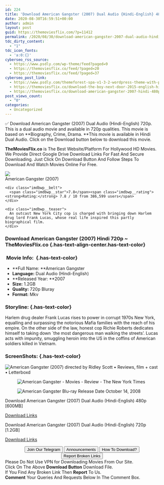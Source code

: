 ```yaml
---
id: 224
title: 'Download American Gangster (2007) Dual Audio {Hindi-English} 480p [600MB] || 720p [1.2GB]'
date: 2020-08-30T16:59:51+00:00
author: admin
layout: post
guid: https://themoviesflix.com/?p=11412
permalink: /2020/08/30/download-american-gangster-2007-dual-audio-hindi-english-480p-600mb-720p-1-2gb/
tdc_dirty_content:
  - "1"
tdc_icon_fonts:
  - 'a:0:{}'
cyberseo_rss_source:
  - https://www.psdly.com/wp-theme/feed?paged=9
  - https://themoviesflix.co/feed/?paged=20
  - https://themoviesflix.co/feed/?paged=37
cyberseo_post_link:
  - https://www.psdly.com/themeforest-spa-v1-3-2-wordpress-theme-with-page-builder-11982416
  - https://themoviesflix.co/download-the-boy-next-door-2015-english-hindi-480p-720p/
  - https://themoviesflix.co/download-american-gangster-2007-hindi-480p-720p/
post_views_count:
  - "0"
categories:
  - Uncategorized
---
```

✅ Download American Gangster&nbsp;(2007) Dual Audio (Hindi-English)&nbsp;720p. This is&nbsp;a&nbsp;dual audio&nbsp;movie and available in&nbsp;720p&nbsp;qualities. This movie is based on&nbsp;**Biography,&nbsp;Crime,&nbsp;Drama.&nbsp;**This movie is available in Hindi Dual Audio. Click on the Download button below to download this movie.

**TheMoviesFlix.co**&nbsp;is The Best Website/Platform For Hollywood HD Movies. We Provide Direct Google Drive Download Links For Fast And Secure Downloading. Just Click On Download Button And Follow Steps To Download And Watch Movies Online For Free.

<div class="imdbwp imdbwp--movie dark">
  <div class="imdbwp__thumb">
    <a class="imdbwp__link" target="_blank" title="American Gangster" href="https://www.imdb.com/title/tt0765429/" rel="nofollow noopener noreferrer"><img class="imdbwp__img" src="https://m.media-amazon.com/images/M/MV5BMjFmZGI2YTEtYmJhMS00YTE5LWJjNjAtNDI5OGY5ZDhmNTRlXkEyXkFqcGdeQXVyODAwMTU1MTE@._V1_SX300.jpg" /></a>
  </div>
  
  <div class="imdbwp__content">
    <div class="imdbwp__header">
      <span class="imdbwp__title">American Gangster</span> (2007)
    </div>
    
    <div class="imdbwp__belt">
      <span class="imdbwp__star">7.8</span><span class="imdbwp__rating"><strong>Rating:</strong> 7.8 / 10 from 386,599 users</span>
    </div>
    
    <div class="imdbwp__teaser">
      An outcast New York City cop is charged with bringing down Harlem drug lord Frank Lucas, whose real life inspired this partly biographical film.
    </div>
  </div>
</div>

### Download American Gangster (2007) Hindi&nbsp;720p ~ TheMoviesFlix.co {.has-text-align-center.has-text-color}

### &nbsp;Movie Info:&nbsp; {.has-text-color}

  * **Full Name:&nbsp;**American Gangster
  * **Language:**&nbsp;Dual Audio (Hindi-English)
  * **Released Year:&nbsp;**2007
  * **Size:**&nbsp;1.2GB
  * **Quality:**&nbsp;720p Bluray
  * **Format:**&nbsp;Mkv

### Storyline: {.has-text-color}

Harlem drug dealer Frank Lucas rises to power in corrupt 1970s New York, equalling and surpassing the notorious Mafia families with the reach of his empire. On the other side of the law, honest cop Richie Roberts dedicates himself to taking down \`the most dangerous man walking the streets’. Lucas acts with impunity, smuggling heroin into the US in the coffins of American soldiers killed in Vietnam.

### ScreenShots: {.has-text-color}<figure class="wp-block-image">

![American Gangster (2007) directed by Ridley Scott • Reviews, film + cast • Letterboxd](https://a.ltrbxd.com/resized/sm/upload/5m/9w/dk/92/american-gangster-1200-1200-675-675-crop-000000.jpg?k=a052d5d9ec) </figure> <figure class="wp-block-image alignwide">![American Gangster - Movies - Review - The New York Times](https://static01.nyt.com/images/2007/11/02/arts/02gang2600.jpg)</figure> <figure class="wp-block-image">![American Gangster Blu-ray Release Date October 14, 2008](https://images.static-bluray.com/reviews/873_5.jpg)</figure> 

<p class="has-text-align-center has-text-color has-medium-font-size">
  Download American Gangster (2007) Dual Audio (Hindi-English) 480p [600MB]
</p>

<span class="mb-center maxbutton-3-center"><span class="maxbutton-3-container mb-container"><a class="maxbutton-3 maxbutton maxbutton-post-button" target="_blank" rel="nofollow noopener noreferrer" href="https://coinquint.com/a16100/"><span class="mb-text">Download Links</span></a></span></span>

<p class="has-text-align-center has-text-color has-medium-font-size">
  Download American Gangster (2007) Dual Audio (Hindi-English) 720p [1.2GB]
</p>

<span class="mb-center maxbutton-3-center"><span class="maxbutton-3-container mb-container"><a class="maxbutton-3 maxbutton maxbutton-post-button" target="_blank" rel="nofollow noopener noreferrer" href="https://coinquint.com/a7838/"><span class="mb-text">Download Links</span></a></span></span>

<center>
</center>

<center>
  <a href="https://t.me/themoviesflixcom" target="_blank" data-wpel-link="external" rel="nofollow external noopener noreferrer"><button class="button button5">Join Our Telegram</button></a> <a href="https://themoviesflix.co/download-american-gangster-2007-hindi-480p-720p/#" target="_blank" data-wpel-link="external" rel="nofollow external noopener noreferrer"><button class="button button5">Announcements</button></a> <a href="https://themoviesflix.com/how-to-download/" target="_blank" data-wpel-link="external" rel="nofollow external noopener noreferrer"><button class="button button5">How To Download?</button></a> <a href="https://themoviesflix.co/download-american-gangster-2007-hindi-480p-720p/#" target="_blank" data-wpel-link="external" rel="nofollow external noopener noreferrer"><button class="button button5">Report Broken Links</button></a>
</center>

<div class="alert alert-danger">
  Please Do Not Use VPN for Downloading Movies From Our Site.
</div>

<div class="alert alert-success">
  Click On The Above <strong>Download Button</strong> Download File.
</div>

<div class="alert alert-warning">
  If You Find Any Broken Link Then <strong>Report</strong> To Us.
</div>

<div class="alert alert-info">
  <strong>Comment</strong> Your Queries And Requests Below In The Comment Box.
</div>